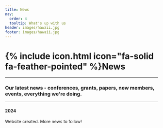 ```yaml
---
title: News
nav:
  order: 4
  tooltip: What's up with us
header: images/hawaii.jpg
footer: images/hawaii.jpg
---
```


# {% include icon.html icon="fa-solid fa-feather-pointed" %}News

---

### Our latest news - conferences, grants, papers, new members, events, everything we're doing.

---

#### 2024
Website created. More news to follow!

<!--- 
Note to self - If I want to add imaegs and not keep just a list, I need to remove the arrow above and below
{% include section.html %}

{% include search-box.html %}

{% include tags.html tags=site.tags %}

{% include search-info.html %}

{% include list.html data="posts" component="post-excerpt" %}

-->

